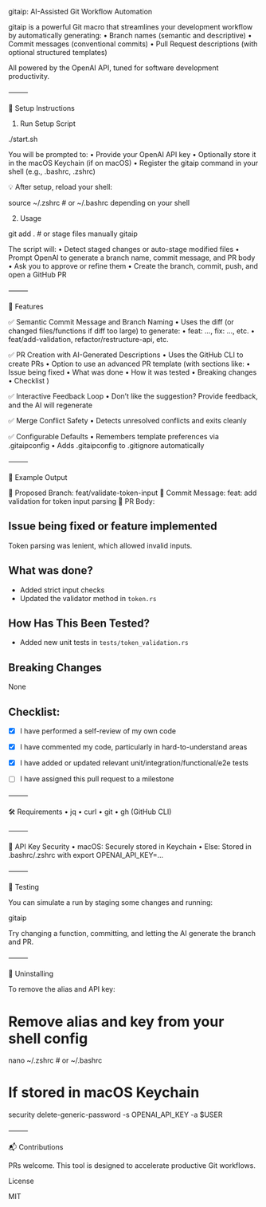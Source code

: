 gitaip: AI-Assisted Git Workflow Automation

gitaip is a powerful Git macro that streamlines your development workflow by automatically generating:
•	Branch names (semantic and descriptive)
•	Commit messages (conventional commits)
•	Pull Request descriptions (with optional structured templates)

All powered by the OpenAI API, tuned for software development productivity.

⸻

🔧 Setup Instructions

1. Run Setup Script

./start.sh

You will be prompted to:
•	Provide your OpenAI API key
•	Optionally store it in the macOS Keychain (if on macOS)
•	Register the gitaip command in your shell (e.g., .bashrc, .zshrc)

💡 After setup, reload your shell:

source ~/.zshrc  # or ~/.bashrc depending on your shell

2. Usage

git add . # or stage files manually
gitaip

The script will:
•	Detect staged changes or auto-stage modified files
•	Prompt OpenAI to generate a branch name, commit message, and PR body
•	Ask you to approve or refine them
•	Create the branch, commit, push, and open a GitHub PR

⸻

🧠 Features

✅ Semantic Commit Message and Branch Naming
•	Uses the diff (or changed files/functions if diff too large) to generate:
•	feat: ..., fix: ..., etc.
•	feat/add-validation, refactor/restructure-api, etc.

✅ PR Creation with AI-Generated Descriptions
•	Uses the GitHub CLI to create PRs
•	Option to use an advanced PR template (with sections like:
•	Issue being fixed
•	What was done
•	How it was tested
•	Breaking changes
•	Checklist
)

✅ Interactive Feedback Loop
•	Don’t like the suggestion? Provide feedback, and the AI will regenerate

✅ Merge Conflict Safety
•	Detects unresolved conflicts and exits cleanly

✅ Configurable Defaults
•	Remembers template preferences via .gitaipconfig
•	Adds .gitaipconfig to .gitignore automatically

⸻

📄 Example Output

📝 Proposed Branch: feat/validate-token-input
📝 Commit Message: feat: add validation for token input parsing
📝 PR Body:
## Issue being fixed or feature implemented
Token parsing was lenient, which allowed invalid inputs.

## What was done?
- Added strict input checks
- Updated the validator method in `token.rs`

## How Has This Been Tested?
- Added new unit tests in `tests/token_validation.rs`

## Breaking Changes
None

## Checklist:
- [x] I have performed a self-review of my own code
- [x] I have commented my code, particularly in hard-to-understand areas
- [x] I have added or updated relevant unit/integration/functional/e2e tests
- [ ] I have assigned this pull request to a milestone



⸻

🛠 Requirements
•	jq
•	curl
•	git
•	gh (GitHub CLI)

⸻

🔐 API Key Security
•	macOS: Securely stored in Keychain
•	Else: Stored in .bashrc/.zshrc with export OPENAI_API_KEY=...

⸻

🧪 Testing

You can simulate a run by staging some changes and running:

gitaip

Try changing a function, committing, and letting the AI generate the branch and PR.

⸻

🧹 Uninstalling

To remove the alias and API key:

# Remove alias and key from your shell config
nano ~/.zshrc  # or ~/.bashrc

# If stored in macOS Keychain
security delete-generic-password -s OPENAI_API_KEY -a $USER



⸻

📬 Contributions

PRs welcome. This tool is designed to accelerate productive Git workflows.

License

MIT